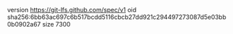 version https://git-lfs.github.com/spec/v1
oid sha256:6bb63ac697c6b517bcdd5116cbcb27dd921c294497273087d5e03bb0b0902a67
size 7300
